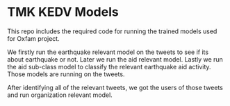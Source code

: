 # TMK KEDV Models
This repo includes the required code for running the trained models used for Oxfam project.

We firstly run the earthquake relevant model on the tweets to see if its about earthquake or not. Later we run the aid relevant model. Lastly we run the aid sub-class model to classify the relevant earthquake aid activity. Those models are running on the tweets. 

After identifying all of the relevant tweets, we got the users of those tweets and run organization relevant model.
